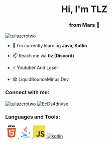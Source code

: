 <h1 align="center">Hi, I'm TLZ</h1>
<h3 align="center">from Mars 🤡</h3>

<p align="left"> <img src="https://komarev.com/ghpvc/?username=TuiLaZeroTwo&label=fan%20của%20tlz&color=0e75b6&style=flat" alt="tuilazerotwo" /> </p>

- 🌱 I’m currently learning **Java, Kotlin**

- 📫 Reach me via **tlz (Discord)**

- ⚡ Youtuber And Loser

- 😨 LiquidBounceMinus Dev

<h3 align="left">Connect with me:</h3>
<p align="left">
<a href="https://www.youtube.com/c/tlzitsme" target="blank"><img align="center" src="https://raw.githubusercontent.com/rahuldkjain/github-profile-readme-generator/master/src/images/icons/Social/youtube.svg" alt="tuilazerotwo" height="30" width="40" /></a>
<a href="https://discord.gg/bxb3Fy9B4U" target="blank"><img align="center" src="https://raw.githubusercontent.com/rahuldkjain/github-profile-readme-generator/master/src/images/icons/Social/discord.svg" alt="EcDs4dnVsx" height="30" width="40" /></a>
</p>

<h3 align="left">Languages and Tools:</h3>
<p align="left"> <a href="https://www.w3.org/html/" target="_blank" rel="noreferrer"> <img src="https://raw.githubusercontent.com/devicons/devicon/master/icons/html5/html5-original-wordmark.svg" alt="html5" width="40" height="40"/> </a> <a href="https://www.java.com" target="_blank" rel="noreferrer"> <img src="https://raw.githubusercontent.com/devicons/devicon/master/icons/java/java-original.svg" alt="java" width="40" height="40"/> </a> <a href="https://developer.mozilla.org/en-US/docs/Web/JavaScript" target="_blank" rel="noreferrer"> <img src="https://raw.githubusercontent.com/devicons/devicon/master/icons/javascript/javascript-original.svg" alt="javascript" width="40" height="40"/> </a> <a href="https://kotlinlang.org" target="_blank" rel="noreferrer"> <img src="https://www.vectorlogo.zone/logos/kotlinlang/kotlinlang-icon.svg" alt="kotlin" width="40" height="40"/> </a> <a 
